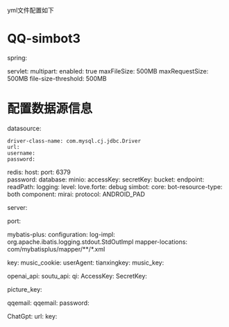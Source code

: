 yml文件配置如下

# QQ-simbot3
spring:

  servlet:
    multipart:
      enabled: true
      maxFileSize: 500MB
      maxRequestSize: 500MB
      file-size-threshold: 500MB
  # 配置数据源信息
  datasource:

    driver-class-name: com.mysql.cj.jdbc.Driver
    url:
    username: 
    password: 

  redis:
    host: 
    port: 6379  
    password: 
    database: 
minio:
  accessKey: 
  secretKey:
  bucket: 
  endpoint:
  readPath: 
logging:
  level:
    love.forte: debug
simbot:
  core:
    bot-resource-type: both
  component:
    mirai:
      protocol: ANDROID_PAD

server:

  port: 

mybatis-plus:
  configuration:
    log-impl: org.apache.ibatis.logging.stdout.StdOutImpl
  mapper-locations: com/mybatisplus/mapper/**/*.xml

key:
music_cookie:
userAgent:
tianxingkey:
music_key:

openai_api:
soutu_api:
qi:
  AccessKey: 
  SecretKey:

picture_key: 


qqemail:
  qqemail: 
  password: 

ChatGpt:
  url: 
  key: 
